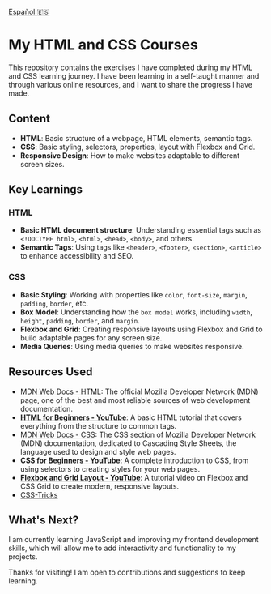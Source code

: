 [Español 🇪🇸](Readme.md)
# My HTML and CSS Courses
This repository contains the exercises I have completed during my HTML and CSS learning journey. I have been learning in a self-taught manner and through various online resources, and I want to share the progress I have made.

## Content

- **HTML**: Basic structure of a webpage, HTML elements, semantic tags.
- **CSS**: Basic styling, selectors, properties, layout with Flexbox and Grid.
- **Responsive Design**: How to make websites adaptable to different screen sizes.

## Key Learnings

### HTML
- **Basic HTML document structure**: Understanding essential tags such as `<!DOCTYPE html>`, `<html>`, `<head>`, `<body>`, and others.
- **Semantic Tags**: Using tags like `<header>`, `<footer>`, `<section>`, `<article>` to enhance accessibility and SEO.

### CSS
- **Basic Styling**: Working with properties like `color`, `font-size`, `margin`, `padding`, `border`, etc.
- **Box Model**: Understanding how the `box model` works, including `width`, `height`, `padding`, `border`, and `margin`.
- **Flexbox and Grid**: Creating responsive layouts using Flexbox and Grid to build adaptable pages for any screen size.
- **Media Queries**: Using media queries to make websites responsive.

## Resources Used

- [MDN Web Docs - HTML](https://developer.mozilla.org/en-US/docs/Web/HTML): The official Mozilla Developer Network (MDN) page, one of the best and most reliable sources of web development documentation.
- [**HTML for Beginners - YouTube**](https://www.youtube.com/watch?v=EIqdDpgju0I): A basic HTML tutorial that covers everything from the structure to common tags.
- [MDN Web Docs - CSS](https://developer.mozilla.org/en-US/docs/Web/CSS): The CSS section of Mozilla Developer Network (MDN) documentation, dedicated to Cascading Style Sheets, the language used to design and style web pages.
- [**CSS for Beginners - YouTube**](https://www.youtube.com/watch?v=TgFzI7U_PSc): A complete introduction to CSS, from using selectors to creating styles for your web pages.
- [**Flexbox and Grid Layout - YouTube**](https://www.youtube.com/watch?v=oPwlTztKiMI): A tutorial video on Flexbox and CSS Grid to create modern, responsive layouts.
- [CSS-Tricks](https://css-tricks.com/)

## What's Next?
I am currently learning JavaScript and improving my frontend development skills, which will allow me to add interactivity and functionality to my projects.

Thanks for visiting! I am open to contributions and suggestions to keep learning.

